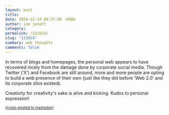 ```yaml
---
layout: post
title: 
date: 2024-12-10 09:37:00 -0400
author: joe jenett
category: 
permalink: /121024/
slug: "121024"
summary: web thoughts
comments: false
---
```

<p>
	In terms of blogs and homepages, the personal web appears to have recovered nicely from the damage done by corporate social media. Though Twitter (‘X’) and Facebook are still around, more and more people are opting to build a web presence of their own (just like they did before ‘Web 2.0’ and its corporate silos existed).
</p>
<p>
	Creativity for creativity's sake is alive and kicking. Kudos to personal expression!
</p>
<p>
	<a href="https://brid.gy/publish/mastodon"><small>(cross-posted to mastodon)</small></a>
</p>